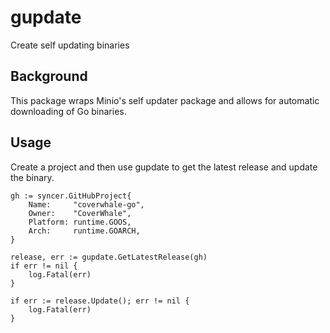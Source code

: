 # gupdate

Create self updating binaries

## Background

This package wraps Minio's self updater package and allows for automatic downloading of Go binaries.

## Usage

Create a project and then use gupdate to get the latest release and update the binary.

```
gh := syncer.GitHubProject{
	Name:     "coverwhale-go",
	Owner:    "CoverWhale",
	Platform: runtime.GOOS,
	Arch:     runtime.GOARCH,
}

release, err := gupdate.GetLatestRelease(gh)
if err != nil {
	log.Fatal(err)
}

if err := release.Update(); err != nil {
	log.Fatal(err)
}
```
